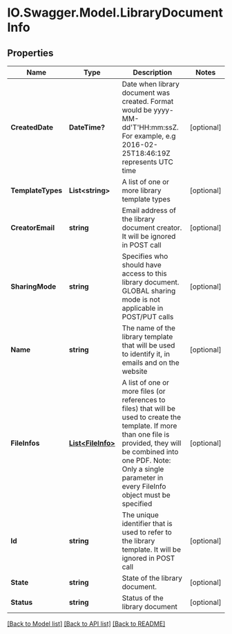 # IO.Swagger.Model.LibraryDocumentInfo
## Properties

Name | Type | Description | Notes
------------ | ------------- | ------------- | -------------
**CreatedDate** | **DateTime?** | Date when library document was created. Format would be yyyy-MM-dd&#39;T&#39;HH:mm:ssZ. For example, e.g 2016-02-25T18:46:19Z represents UTC time | [optional] 
**TemplateTypes** | **List&lt;string&gt;** | A list of one or more library template types | [optional] 
**CreatorEmail** | **string** | Email address of the library document creator. It will be ignored in POST call | [optional] 
**SharingMode** | **string** | Specifies who should have access to this library document. GLOBAL sharing mode is not applicable in POST/PUT calls | [optional] 
**Name** | **string** | The name of the library template that will be used to identify it, in emails and on the website | [optional] 
**FileInfos** | [**List&lt;FileInfo&gt;**](FileInfo.md) | A list of one or more files (or references to files) that will be used to create the template. If more than one file is provided, they will be combined into one PDF. Note: Only a single parameter in every FileInfo object must be specified | [optional] 
**Id** | **string** | The unique identifier that is used to refer to the library template. It will be ignored in POST call | [optional] 
**State** | **string** | State of the library document. | [optional] 
**Status** | **string** | Status of the library document | [optional] 

[[Back to Model list]](../README.md#documentation-for-models) [[Back to API list]](../README.md#documentation-for-api-endpoints) [[Back to README]](../README.md)

